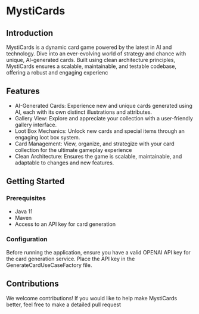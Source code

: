 # MystiCards

## Introduction 

MystiCards is a dynamic card game powered by the latest in AI and technology. Dive into an ever-evolving world of strategy and chance with unique, AI-generated cards. Built using clean architecture principles, MystiCards ensures a scalable, maintainable, and testable codebase, offering a robust and engaging experienc

## Features

- AI-Generated Cards: Experience new and unique cards generated using AI, each with its own distinct illustrations and attributes.
- Gallery View: Explore and appreciate your collection with a user-friendly gallery interface.
- Loot Box Mechanics: Unlock new cards and special items through an engaging loot box system.
- Card Management: View, organize, and strategize with your card collection for the ultimate gameplay experience
- Clean Architecture: Ensures the game is scalable, maintainable, and adaptable to changes and new features.

## Getting Started

### Prerequisites

  - Java 11 
 -  Maven 
-   Access to an API key for card generation 

### Configuration
Before running the application, ensure you have a valid OPENAI API key for the card generation service. Place the API key in the  GenerateCardUseCaseFactory file.


## Contributions
We welcome contributions! If you would like to help make MystiCards better, feel free to make a detailed pull request
